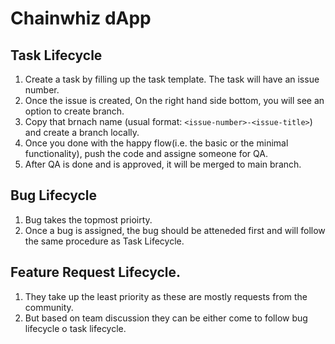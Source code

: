 # Chainwhiz dApp

## Task Lifecycle
1. Create a task by filling up the task template. The task will have an issue number.
2. Once the issue is created, On the right hand side bottom, you will see an option to create branch.
3. Copy that brnach name (usual format: `<issue-number>-<issue-title>`) and create a branch locally.
4. Once you done with the happy flow(i.e. the basic or the minimal functionality), push the code and assigne someone for QA.
5. After QA is done and is approved, it will be merged to main branch.

## Bug Lifecycle
1. Bug takes the topmost prioirty.
2. Once a bug is assigned, the bug should be atteneded first and will follow the same procedure as Task Lifecycle.

## Feature Request Lifecycle.
1. They take up the least priority as these are mostly requests from the community.
2. But based on team discussion they can be either come to follow bug lifecycle o task lifecycle.
